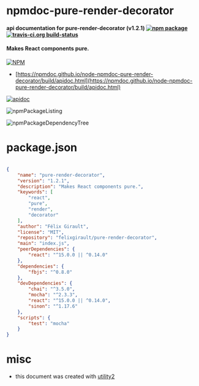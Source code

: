 # npmdoc-pure-render-decorator

#### api documentation for  pure-render-decorator (v1.2.1)  [![npm package](https://img.shields.io/npm/v/npmdoc-pure-render-decorator.svg?style=flat-square)](https://www.npmjs.org/package/npmdoc-pure-render-decorator) [![travis-ci.org build-status](https://api.travis-ci.org/npmdoc/node-npmdoc-pure-render-decorator.svg)](https://travis-ci.org/npmdoc/node-npmdoc-pure-render-decorator)

#### Makes React components pure.

[![NPM](https://nodei.co/npm/pure-render-decorator.png?downloads=true&downloadRank=true&stars=true)](https://www.npmjs.com/package/pure-render-decorator)

- [https://npmdoc.github.io/node-npmdoc-pure-render-decorator/build/apidoc.html](https://npmdoc.github.io/node-npmdoc-pure-render-decorator/build/apidoc.html)

[![apidoc](https://npmdoc.github.io/node-npmdoc-pure-render-decorator/build/screenCapture.buildCi.browser.%252Ftmp%252Fbuild%252Fapidoc.html.png)](https://npmdoc.github.io/node-npmdoc-pure-render-decorator/build/apidoc.html)

![npmPackageListing](https://npmdoc.github.io/node-npmdoc-pure-render-decorator/build/screenCapture.npmPackageListing.svg)

![npmPackageDependencyTree](https://npmdoc.github.io/node-npmdoc-pure-render-decorator/build/screenCapture.npmPackageDependencyTree.svg)



# package.json

```json

{
    "name": "pure-render-decorator",
    "version": "1.2.1",
    "description": "Makes React components pure.",
    "keywords": [
        "react",
        "pure",
        "render",
        "decorator"
    ],
    "author": "Félix Girault",
    "license": "MIT",
    "repository": "felixgirault/pure-render-decorator",
    "main": "index.js",
    "peerDependencies": {
        "react": "^15.0.0 || ^0.14.0"
    },
    "dependencies": {
        "fbjs": "^0.8.0"
    },
    "devDependencies": {
        "chai": "^3.5.0",
        "mocha": "^2.3.3",
        "react": "^15.0.0 || ^0.14.0",
        "sinon": "^1.17.6"
    },
    "scripts": {
        "test": "mocha"
    }
}
```



# misc
- this document was created with [utility2](https://github.com/kaizhu256/node-utility2)
